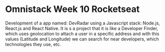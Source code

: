 # Omnistack Week 10 Rocketseat

Development of a app named: DevRadar using a Javascript stack: Node.js, React.js and React Native. It is s a project that it is like a Developer Finder, which uses geolocation to attach a user in a specific address and with this values (Latitude and Longitude) we can search for near developers, which technologies they use, etc.
